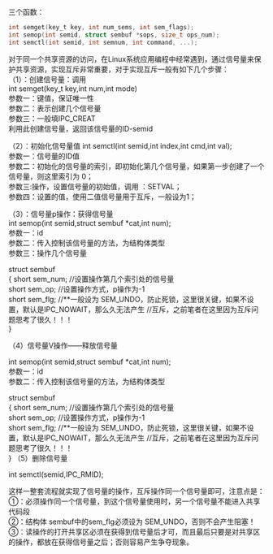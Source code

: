 三个函数：
```C
int semget(key_t key, int num_sems, int sem_flags);
int semop(int semid, struct sembuf *sops, size_t ops_num);
int semctl(int semid, int semnum, int command, ...);
```

对于同一个共享资源的访问，在Linux系统应用编程中经常遇到，通过信号量来保护共享资源，实现互斥非常重要，对于实现互斥一般有如下几个步骤：   
（1）：创建信号量：调用   
int semget(key_t key,int num,int mode)   
参数一：键值，保证唯一性  
参数二：表示创建几个信号量  
参数三：一般填IPC_CREAT  
利用此创建信号量，返回该信号量的ID-semid  

（2）：初始化信号量值 
int semctl(int semid,int index,int cmd,int val);   
参数一：信号量的ID值   
参数二：初始化的信号量的索引，即初始化第几个信号量，如果第一步创建了一个信号量，则这里索引为 0；   
参数三:操作，设置信号量的初始值，调用 ：SETVAL；   
参数四：设置的值，使用二值信号量用于互斥，一般设为1；  

（3）：信号量p操作：获得信号量   
int semop(int semid,struct sembuf *cat,int num);   
参数一：id   
参数二：传入控制该信号量的方法，为结构体类型   
参数三：操作几个信号量  

struct sembuf  
{
    short sem_num;  //设置操作第几个索引处的信号量  
    short sem_op;   //设置操作方式，p操作为-1  
    short sem_flg;   //**一般设为  SEM_UNDO，防止死锁，这里很关键，如果不设置，默认是IPC_NOWAIT，那么久无法产生
                     //互斥，之前笔者在这里因为互斥问题思考了很久！！！  
}

（4）信号量V操作——释放信号量  

int semop(int semid,struct sembuf *cat,int num);  
参数一：id  
参数二：传入控制该信号量的方法，为结构体类型  

struct sembuf  
{
    short sem_num;  //设置操作第几个索引处的信号量  
    short sem_op;   //设置操作方式，p操作为-1  
    short sem_flg;   //**一般设为  SEM_UNDO，防止死锁，这里很关键，如果不设置，默认是IPC_NOWAIT，那么久无法产生
                     //互斥，之前笔者在这里因为互斥问题思考了很久！！！  
}
（5）删除信号量  

int semctl(semid,IPC_RMID);  

这样一整套流程就实现了信号量的操作，互斥操作同一个信号量即可，注意点是：   
①：必须操作同一个信号量，到这个信号量使用时，另一个信号量不能进入共享代码段   
②：结构体 sembuf中的sem_flg必须设为 SEM_UNDO，否则不会产生阻塞！   
③：读操作的打开共享区必须在获得到信号量后才可，而且最后只要是对共享区的操作，都放在获得信号量之后；否则容易产生争夺现象。  
